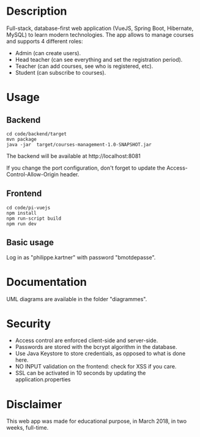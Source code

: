 # Description

Full-stack, database-first web application (VueJS, Spring Boot, Hibernate, MySQL) to learn modern technologies. The app allows to manage courses and supports 4 different roles:
* Admin (can create users).
* Head teacher (can see everything and set the registration period).
* Teacher (can add courses, see who is registered, etc).
* Student (can subscribe to courses).

# Usage

## Backend

```
cd code/backend/target
mvn package
java -jar  target/courses-management-1.0-SNAPSHOT.jar
```

The backend will be available at http://localhost:8081

If you change the port configuration, don't forget to update the Access-Control-Allow-Origin header.

## Frontend

```
cd code/pi-vuejs
npm install
npm run-script build
npm run dev
```

## Basic usage

Log in as "philippe.kartner" with password "bmotdepasse".

# Documentation

UML diagrams are available in the folder "diagrammes".

# Security

* Access control are enforced client-side and server-side.
* Passwords are stored with the bcrypt algorithm in the database.
* Use Java Keystore to store credentials, as opposed to what is done here.
* NO INPUT validation on the frontend: check for XSS if you care.
* SSL can be activated in 10 seconds by updating the application.properties

# Disclaimer

This web app was made for educational purpose, in March 2018, in two weeks, full-time.
